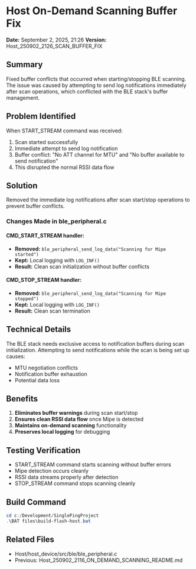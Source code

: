 # Host On-Demand Scanning Buffer Fix
**Date:** September 2, 2025, 21:26
**Version:** Host_250902_2126_SCAN_BUFFER_FIX

## Summary
Fixed buffer conflicts that occurred when starting/stopping BLE scanning. The issue was caused by attempting to send log notifications immediately after scan operations, which conflicted with the BLE stack's buffer management.

## Problem Identified
When START_STREAM command was received:
1. Scan started successfully
2. Immediate attempt to send log notification
3. Buffer conflict: "No ATT channel for MTU" and "No buffer available to send notification"
4. This disrupted the normal RSSI data flow

## Solution
Removed the immediate log notifications after scan start/stop operations to prevent buffer conflicts.

### Changes Made in ble_peripheral.c

#### CMD_START_STREAM handler:
- **Removed:** `ble_peripheral_send_log_data("Scanning for Mipe started")`
- **Kept:** Local logging with `LOG_INF()`
- **Result:** Clean scan initialization without buffer conflicts

#### CMD_STOP_STREAM handler:
- **Removed:** `ble_peripheral_send_log_data("Scanning for Mipe stopped")`
- **Kept:** Local logging with `LOG_INF()`
- **Result:** Clean scan termination

## Technical Details
The BLE stack needs exclusive access to notification buffers during scan initialization. Attempting to send notifications while the scan is being set up causes:
- MTU negotiation conflicts
- Notification buffer exhaustion
- Potential data loss

## Benefits
1. **Eliminates buffer warnings** during scan start/stop
2. **Ensures clean RSSI data flow** once Mipe is detected
3. **Maintains on-demand scanning** functionality
4. **Preserves local logging** for debugging

## Testing Verification
- START_STREAM command starts scanning without buffer errors
- Mipe detection occurs cleanly
- RSSI data streams properly after detection
- STOP_STREAM command stops scanning cleanly

## Build Command
```powershell
cd c:/Development/SinglePingProject
.\BAT files\build-flash-host.bat
```

## Related Files
- Host/host_device/src/ble/ble_peripheral.c
- Previous: Host_250902_2116_ON_DEMAND_SCANNING_README.md
